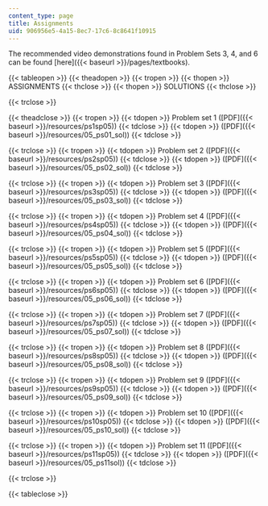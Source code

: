 ```yaml
---
content_type: page
title: Assignments
uid: 906956e5-4a15-8ec7-17c6-8c8641f10915
---
```


The recommended video demonstrations found in Problem Sets 3, 4, and 6 can be found [here]({{< baseurl >}}/pages/textbooks).

{{< tableopen >}}
{{< theadopen >}}
{{< tropen >}}
{{< thopen >}}
ASSIGNMENTS
{{< thclose >}}
{{< thopen >}}
SOLUTIONS
{{< thclose >}}

{{< trclose >}}

{{< theadclose >}}
{{< tropen >}}
{{< tdopen >}}
Problem set 1 ([PDF]({{< baseurl >}}/resources/ps1sp05))
{{< tdclose >}}
{{< tdopen >}}
([PDF]({{< baseurl >}}/resources/05_ps01_sol))
{{< tdclose >}}

{{< trclose >}}
{{< tropen >}}
{{< tdopen >}}
Problem set 2 ([PDF]({{< baseurl >}}/resources/ps2sp05))
{{< tdclose >}}
{{< tdopen >}}
([PDF]({{< baseurl >}}/resources/05_ps02_sol))
{{< tdclose >}}

{{< trclose >}}
{{< tropen >}}
{{< tdopen >}}
Problem set 3 ([PDF]({{< baseurl >}}/resources/ps3sp05))
{{< tdclose >}}
{{< tdopen >}}
([PDF]({{< baseurl >}}/resources/05_ps03_sol))
{{< tdclose >}}

{{< trclose >}}
{{< tropen >}}
{{< tdopen >}}
Problem set 4 ([PDF]({{< baseurl >}}/resources/ps4sp05))
{{< tdclose >}}
{{< tdopen >}}
([PDF]({{< baseurl >}}/resources/05_ps04_sol))
{{< tdclose >}}

{{< trclose >}}
{{< tropen >}}
{{< tdopen >}}
Problem set 5 ([PDF]({{< baseurl >}}/resources/ps5sp05))
{{< tdclose >}}
{{< tdopen >}}
([PDF]({{< baseurl >}}/resources/05_ps05_sol))
{{< tdclose >}}

{{< trclose >}}
{{< tropen >}}
{{< tdopen >}}
Problem set 6 ([PDF]({{< baseurl >}}/resources/ps6sp05))
{{< tdclose >}}
{{< tdopen >}}
([PDF]({{< baseurl >}}/resources/05_ps06_sol))
{{< tdclose >}}

{{< trclose >}}
{{< tropen >}}
{{< tdopen >}}
Problem set 7 ([PDF]({{< baseurl >}}/resources/ps7sp05))
{{< tdclose >}}
{{< tdopen >}}
([PDF]({{< baseurl >}}/resources/05_ps07_sol))
{{< tdclose >}}

{{< trclose >}}
{{< tropen >}}
{{< tdopen >}}
Problem set 8 ([PDF]({{< baseurl >}}/resources/ps8sp05))
{{< tdclose >}}
{{< tdopen >}}
([PDF]({{< baseurl >}}/resources/05_ps08_sol))
{{< tdclose >}}

{{< trclose >}}
{{< tropen >}}
{{< tdopen >}}
Problem set 9 ([PDF]({{< baseurl >}}/resources/ps9sp05))
{{< tdclose >}}
{{< tdopen >}}
([PDF]({{< baseurl >}}/resources/05_ps09_sol))
{{< tdclose >}}

{{< trclose >}}
{{< tropen >}}
{{< tdopen >}}
Problem set 10 ([PDF]({{< baseurl >}}/resources/ps10sp05))
{{< tdclose >}}
{{< tdopen >}}
([PDF]({{< baseurl >}}/resources/05_ps10_sol))
{{< tdclose >}}

{{< trclose >}}
{{< tropen >}}
{{< tdopen >}}
Problem set 11 ([PDF]({{< baseurl >}}/resources/ps11sp05))
{{< tdclose >}}
{{< tdopen >}}
([PDF]({{< baseurl >}}/resources/05_ps11sol))
{{< tdclose >}}

{{< trclose >}}

{{< tableclose >}}